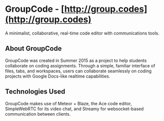 # GroupCode - [http://group.codes](http://group.codes)
A minimalist, collaborative, real-time code editor with communications tools.

## About GroupCode
GroupCode was created in Summer 2015 as a project to help students collaborate on coding assignments. Through a simple, familiar interface of files, tabs, and workspaces, users can collaborate seamlessly on coding projects with Google Docs-like realtime capabilities.

## Technologies Used
GroupCode makes use of Meteor + Blaze, the Ace code editor, SimpleWebRTC for its video chat, and Streamy for websocket-based communication between clients.
